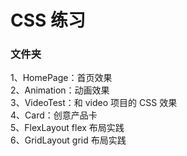 # CSS 练习

### 文件夹

1、HomePage：首页效果  
2、Animation：动画效果  
3、VideoTest：和 video 项目的 CSS 效果  
4、Card：创意产品卡  
5、FlexLayout flex 布局实践  
6、GridLayout grid 布局实践
